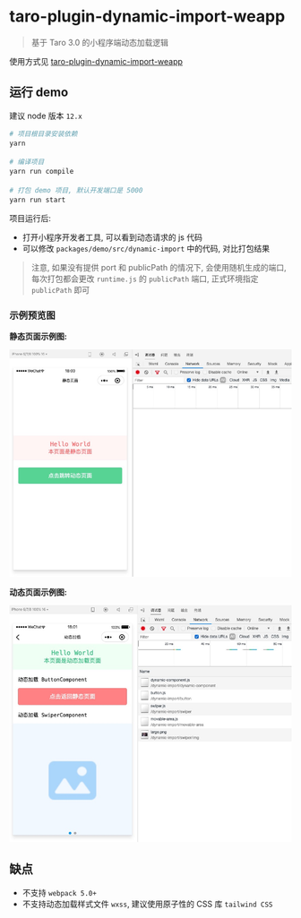 # taro-plugin-dynamic-import-weapp

> 基于 Taro 3.0 的小程序端动态加载逻辑

使用方式见 [taro-plugin-dynamic-import-weapp](./packages/taro-plugin-dynamic-import-weapp/README.md)

## 运行 demo

建议 node 版本 `12.x`

```bash
# 项目根目录安装依赖
yarn

# 编译项目
yarn run compile

# 打包 demo 项目, 默认开发端口是 5000
yarn run start
```

项目运行后:

- 打开小程序开发者工具, 可以看到动态请求的 js 代码
- 可以修改 `packages/demo/src/dynamic-import` 中的代码, 对比打包结果

> 注意, 如果没有提供 port 和 publicPath 的情况下, 会使用随机生成的端口, 每次打包都会更改 `runtime.js` 的 `publicPath` 端口, 正式环境指定 `publicPath` 即可

### 示例预览图

**静态页面示例图:**

![静态页面示例图](./assets/demo-static.jpg)

**动态页面示例图:**

![动态页面示例图](./assets/demo-dynamic.jpg)

## 缺点

- 不支持 `webpack 5.0+`
- 不支持动态加载样式文件 `wxss`, 建议使用原子性的 CSS 库 `tailwind CSS`
